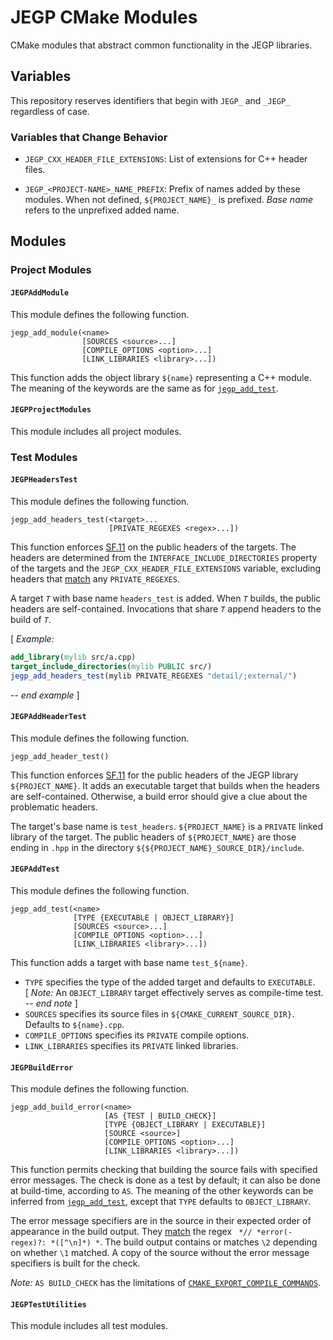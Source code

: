 # JEGP CMake Modules

CMake modules that abstract common functionality in the JEGP libraries.

## Variables

This repository reserves identifiers that begin with `JEGP_` and `_JEGP_` regardless of case.

### Variables that Change Behavior

- `JEGP_CXX_HEADER_FILE_EXTENSIONS`:
List of extensions for C++ header files.

- `JEGP_<PROJECT-NAME>_NAME_PREFIX`:
Prefix of names added by these modules.
When not defined, `${PROJECT_NAME}_` is prefixed.
_Base name_ refers to the unprefixed added name.

## Modules

### Project Modules

#### `JEGPAddModule`

This module defines the following function.

```
jegp_add_module(<name>
                [SOURCES <source>...]
                [COMPILE_OPTIONS <option>...]
                [LINK_LIBRARIES <library>...])
```

This function adds the object library `${name}`
representing a C++ module.
The meaning of the keywords are the same as for [`jegp_add_test`][].

#### `JEGPProjectModules`

This module includes all project modules.

### Test Modules

#### `JEGPHeadersTest`

This module defines the following function.

```
jegp_add_headers_test(<target>...
                      [PRIVATE_REGEXES <regex>...])
```

This function enforces [SF.11]
on the public headers of the targets.
The headers are determined from
the `INTERFACE_INCLUDE_DIRECTORIES` property of the targets and
the `JEGP_CXX_HEADER_FILE_EXTENSIONS` variable,
excluding headers that [match][] any `PRIVATE_REGEXES`.

A target _`T`_ with base name `headers_test` is added.
When _`T`_ builds, the public headers are self-contained.
Invocations that share _`T`_ append headers to the build of _`T`_.

[ _Example:_
```CMake
add_library(mylib src/a.cpp)
target_include_directories(mylib PUBLIC src/)
jegp_add_headers_test(mylib PRIVATE_REGEXES "detail/;external/")
```
-- _end example_ ]

#### `JEGPAddHeaderTest`

This module defines the following function.

```
jegp_add_header_test()
```

This function enforces [SF.11]
for the public headers of the JEGP library `${PROJECT_NAME}`.
It adds an executable target that builds when the headers are self-contained.
Otherwise, a build error should give a clue about the problematic headers.

The target's base name is `test_headers`.
`${PROJECT_NAME}` is a `PRIVATE` linked library of the target.
The public headers of `${PROJECT_NAME}` are those ending in `.hpp`
in the directory `${${PROJECT_NAME}_SOURCE_DIR}/include`.

#### `JEGPAddTest`

This module defines the following function.

```
jegp_add_test(<name>
              [TYPE {EXECUTABLE | OBJECT_LIBRARY}]
              [SOURCES <source>...]
              [COMPILE_OPTIONS <option>...]
              [LINK_LIBRARIES <library>...])
```

This function adds a target with base name `test_${name}`.
- `TYPE` specifies the type of the added target and defaults to `EXECUTABLE`. \
  [ _Note:_ An `OBJECT_LIBRARY` target effectively serves as compile-time test. -- _end note_ ]
- `SOURCES` specifies its source files in `${CMAKE_CURRENT_SOURCE_DIR}`.
  Defaults to `${name}.cpp`.
- `COMPILE_OPTIONS` specifies its `PRIVATE` compile options.
- `LINK_LIBRARIES` specifies its `PRIVATE` linked libraries.

#### `JEGPBuildError`

This module defines the following function.

```
jegp_add_build_error(<name>
                     [AS {TEST | BUILD_CHECK}]
                     [TYPE {OBJECT_LIBRARY | EXECUTABLE}]
                     [SOURCE <source>]
                     [COMPILE_OPTIONS <option>...]
                     [LINK_LIBRARIES <library>...])
```

This function permits checking that building the source fails with specified error messages.
The check is done as a test by default; it can also be done at build-time, according to `AS`.
The meaning of the other keywords can be inferred from [`jegp_add_test`][],
except that `TYPE` defaults to `OBJECT_LIBRARY`.

The error message specifiers are in the source in their expected order of appearance in the build output.
They [match][] the regex ` *// *error(-regex)?: *([^\n]*) *`.
The build output contains or matches `\2` depending on whether `\1` matched.
A copy of the source without the error message specifiers is built for the check.

_Note:_ `AS BUILD_CHECK` has the limitations of [`CMAKE_EXPORT_COMPILE_COMMANDS`][].

#### `JEGPTestUtilities`

This module includes all test modules.


[`jegp_add_test`]: #jegpaddtest

[SF.11]: http://isocpp.github.io/CppCoreGuidelines/CppCoreGuidelines#Rs-contained
"Header files should be self-contained"

[match]: https://cmake.org/cmake/help/latest/command/string.html#regex-match

[`CMAKE_EXPORT_COMPILE_COMMANDS`]: https://cmake.org/cmake/help/latest/variable/CMAKE_EXPORT_COMPILE_COMMANDS.html
